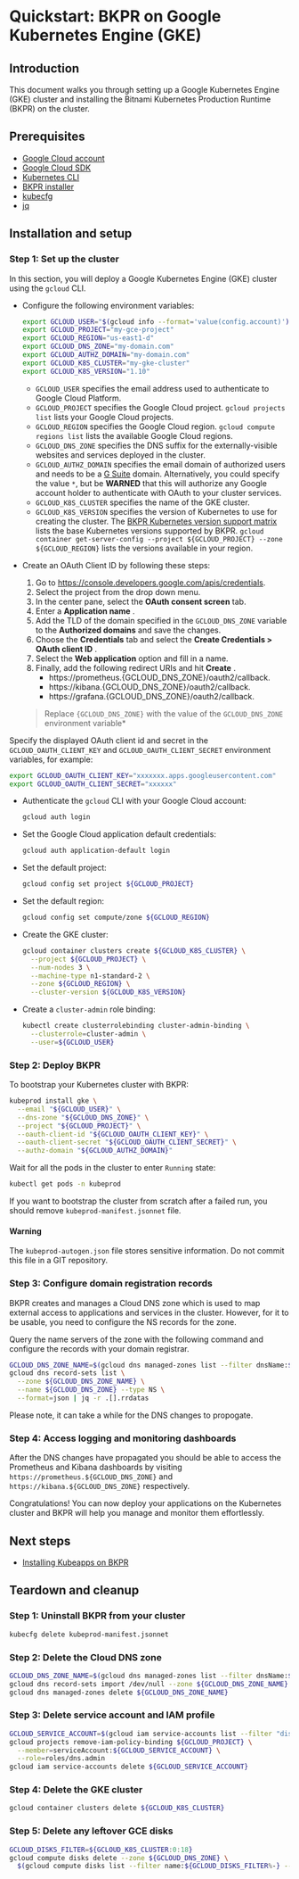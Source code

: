 # Quickstart: BKPR on Google Kubernetes Engine (GKE)

## Introduction

This document walks you through setting up a Google Kubernetes Engine (GKE) cluster and installing the Bitnami Kubernetes Production Runtime (BKPR) on the cluster.

## Prerequisites

* [Google Cloud account](https://cloud.google.com/billing/docs/how-to/manage-billing-account)
* [Google Cloud SDK](https://cloud.google.com/sdk/)
* [Kubernetes CLI](https://kubernetes.io/docs/tasks/tools/install-kubectl/)
* [BKPR installer](install.md)
* [kubecfg](https://github.com/ksonnet/kubecfg/releases)
* [jq](https://stedolan.github.io/jq/)

## Installation and setup

### Step 1: Set up the cluster

In this section, you will deploy a Google Kubernetes Engine (GKE) cluster using the `gcloud` CLI.

* Configure the following environment variables:

  ```bash
  export GCLOUD_USER="$(gcloud info --format='value(config.account)')"
  export GCLOUD_PROJECT="my-gce-project"
  export GCLOUD_REGION="us-east1-d"
  export GCLOUD_DNS_ZONE="my-domain.com"
  export GCLOUD_AUTHZ_DOMAIN="my-domain.com"
  export GCLOUD_K8S_CLUSTER="my-gke-cluster"
  export GCLOUD_K8S_VERSION="1.10"
  ```

  - `GCLOUD_USER` specifies the email address used to authenticate to Google Cloud Platform.
  - `GCLOUD_PROJECT` specifies the Google Cloud project. `gcloud projects list` lists your Google Cloud projects.
  - `GCLOUD_REGION` specifies the Google Cloud region. `gcloud compute regions list` lists the available Google Cloud regions.
  - `GCLOUD_DNS_ZONE` specifies the DNS suffix for the externally-visible websites and services deployed in the cluster.
  - `GCLOUD_AUTHZ_DOMAIN` specifies the email domain of authorized users and needs to be a [G Suite](https://gsuite.google.com/) domain. Alternatively, you could specify the value `*`, but be __WARNED__ that this will authorize any Google account holder to authenticate with OAuth to your cluster services.
  - `GCLOUD_K8S_CLUSTER` specifies the name of the GKE cluster.
  - `GCLOUD_K8S_VERSION` specifies the version of Kubernetes to use for creating the cluster. The [BKPR Kubernetes version support matrix](../README.md#kubernetes-version-support-matrix-for-bkpr-10) lists the base Kubernetes versions supported by BKPR. `gcloud container get-server-config --project ${GCLOUD_PROJECT} --zone ${GCLOUD_REGION}` lists the versions available in your region.

* Create an OAuth Client ID by following these steps:

  1. Go to <https://console.developers.google.com/apis/credentials>.
  2. Select the project from the drop down menu.
  3. In the center pane, select the __OAuth consent screen__ tab.
  4. Enter a __Application name__ .
  5. Add the TLD of the domain specified in the `GCLOUD_DNS_ZONE` variable to the __Authorized domains__ and save the changes.
  6. Choose the __Credentials__ tab and select the __Create Credentials > OAuth client ID__ .
  7. Select the __Web application__ option and fill in a name.
  8. Finally, add the following redirect URIs and hit __Create__ .
      + https://prometheus.{GCLOUD_DNS_ZONE}/oauth2/callback.
      + https://kibana.{GCLOUD_DNS_ZONE}/oauth2/callback.
      + https://grafana.{GCLOUD_DNS_ZONE}/oauth2/callback.

  > Replace `{GCLOUD_DNS_ZONE}` with the value of the `GCLOUD_DNS_ZONE` environment variable*

Specify the displayed OAuth client id and secret in the `GCLOUD_OAUTH_CLIENT_KEY` and `GCLOUD_OAUTH_CLIENT_SECRET` environment variables, for example:

  ```bash
  export GCLOUD_OAUTH_CLIENT_KEY="xxxxxxx.apps.googleusercontent.com"
  export GCLOUD_OAUTH_CLIENT_SECRET="xxxxxx"
  ```

* Authenticate the `gcloud` CLI with your Google Cloud account:

  ```bash
  gcloud auth login
  ```

* Set the Google Cloud application default credentials:

  ```bash
  gcloud auth application-default login
  ```

* Set the default project:

  ```bash
  gcloud config set project ${GCLOUD_PROJECT}
  ```

* Set the default region:

  ```bash
  gcloud config set compute/zone ${GCLOUD_REGION}
  ```

* Create the GKE cluster:

  ```bash
  gcloud container clusters create ${GCLOUD_K8S_CLUSTER} \
    --project ${GCLOUD_PROJECT} \
    --num-nodes 3 \
    --machine-type n1-standard-2 \
    --zone ${GCLOUD_REGION} \
    --cluster-version ${GCLOUD_K8S_VERSION}
  ```

* Create a `cluster-admin` role binding:

  ```bash
  kubectl create clusterrolebinding cluster-admin-binding \
    --clusterrole=cluster-admin \
    --user=${GCLOUD_USER}
  ```

### Step 2: Deploy BKPR

To bootstrap your Kubernetes cluster with BKPR:

  ```bash
  kubeprod install gke \
    --email "${GCLOUD_USER}" \
    --dns-zone "${GCLOUD_DNS_ZONE}" \
    --project "${GCLOUD_PROJECT}" \
    --oauth-client-id "${GCLOUD_OAUTH_CLIENT_KEY}" \
    --oauth-client-secret "${GCLOUD_OAUTH_CLIENT_SECRET}" \
    --authz-domain "${GCLOUD_AUTHZ_DOMAIN}"
  ```

Wait for all the pods in the cluster to enter `Running` state:

  ```bash
  kubectl get pods -n kubeprod
  ```

If you want to bootstrap the cluster from scratch after a failed run, you should remove `kubeprod-manifest.jsonnet` file.

#### Warning

The `kubeprod-autogen.json` file stores sensitive information. Do not commit this file in a GIT repository.

### Step 3: Configure domain registration records

BKPR creates and manages a Cloud DNS zone which is used to map external access to applications and services in the cluster. However, for it to be usable, you need to configure the NS records for the zone.

Query the name servers of the zone with the following command and configure the records with your domain registrar.

  ```bash
  GCLOUD_DNS_ZONE_NAME=$(gcloud dns managed-zones list --filter dnsName:${GCLOUD_DNS_ZONE} --format='value(name)')
  gcloud dns record-sets list \
    --zone ${GCLOUD_DNS_ZONE_NAME} \
    --name ${GCLOUD_DNS_ZONE} --type NS \
    --format=json | jq -r .[].rrdatas
  ```

Please note, it can take a while for the DNS changes to propogate.

### Step 4: Access logging and monitoring dashboards

After the DNS changes have propagated you should be able to access the Prometheus and Kibana dashboards by visiting `https://prometheus.${GCLOUD_DNS_ZONE}` and `https://kibana.${GCLOUD_DNS_ZONE}` respectively.

Congratulations! You can now deploy your applications on the Kubernetes cluster and BKPR will help you manage and monitor them effortlessly.

## Next steps

- [Installing Kubeapps on BKPR](kubeapps-on-bkpr.md)

## Teardown and cleanup

### Step 1: Uninstall BKPR from your cluster

  ```bash
  kubecfg delete kubeprod-manifest.jsonnet
  ```

### Step 2: Delete the Cloud DNS zone

  ```bash
  GCLOUD_DNS_ZONE_NAME=$(gcloud dns managed-zones list --filter dnsName:${GCLOUD_DNS_ZONE} --format='value(name)')
  gcloud dns record-sets import /dev/null --zone ${GCLOUD_DNS_ZONE_NAME} --delete-all-existing
  gcloud dns managed-zones delete ${GCLOUD_DNS_ZONE_NAME}
  ```

### Step 3: Delete service account and IAM profile

  ```bash
  GCLOUD_SERVICE_ACCOUNT=$(gcloud iam service-accounts list --filter "displayName:${GCLOUD_DNS_ZONE} AND email:bkpr-edns" --format='value(email)')
  gcloud projects remove-iam-policy-binding ${GCLOUD_PROJECT} \
    --member=serviceAccount:${GCLOUD_SERVICE_ACCOUNT} \
    --role=roles/dns.admin
  gcloud iam service-accounts delete ${GCLOUD_SERVICE_ACCOUNT}
  ```

### Step 4: Delete the GKE cluster

  ```bash
  gcloud container clusters delete ${GCLOUD_K8S_CLUSTER}
  ```

### Step 5: Delete any leftover GCE disks

  ```bash
  GCLOUD_DISKS_FILTER=${GCLOUD_K8S_CLUSTER:0:18}
  gcloud compute disks delete --zone ${GCLOUD_DNS_ZONE} \
    $(gcloud compute disks list --filter name:${GCLOUD_DISKS_FILTER%-} --format='value(name)')
  ```
